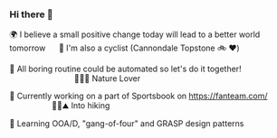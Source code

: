 ### Hi there 👋

🌍 I believe a small positive change today will lead to a better world tomorrow
&nbsp;&nbsp;&nbsp;&nbsp;
🚴 I'm also a cyclist (Cannondale Topstone 🚲 ❤️)  

🤖 All boring routine could be automated so let's do it together!
&nbsp;&nbsp;&nbsp;&nbsp;&nbsp;&nbsp;&nbsp;&nbsp;&nbsp;&nbsp;&nbsp;&nbsp;&nbsp;&nbsp;&nbsp;&nbsp;&nbsp;&nbsp;&nbsp;&nbsp;&nbsp;&nbsp;&nbsp;&nbsp;&nbsp;&nbsp;&nbsp;&nbsp;
🌳🌲🌴 Nature Lover  

🔭 Currently working on a part of Sportsbook on https://fanteam.com/
&nbsp;&nbsp;&nbsp;&nbsp;&nbsp;&nbsp;&nbsp;&nbsp;&nbsp;&nbsp;&nbsp;&nbsp;&nbsp;&nbsp;&nbsp;&nbsp;&nbsp;&nbsp;
🥾🎒⛰ Into hiking  

🌱 Learning OOA/D, "gang-of-four" and GRASP design patterns  



<!--
**mandelbroo/mandelbroo** is a ✨ _special_ ✨ repository because its `README.md` (this file) appears on your GitHub profile.

Here are some ideas to get you started:

- 🔭 I’m currently working on ...
- 🌱 I’m currently learning ...
- 👯 I’m looking to collaborate on ...
- 🤔 I’m looking for help with ...
- 💬 Ask me about ...
- 📫 How to reach me: ...
- 😄 Pronouns: ...
- ⚡ Fun fact: ...
-->
